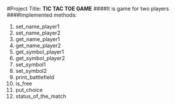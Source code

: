 #Project Title: **TIC TAC TOE GAME**
####It is game for two players
####Implemented methods:
1) set_name_player1
2) set_name_player2
3) get_name_player1
4) get_name_player2
5) get_symbol_player1
6) get_symbol_player2
7) set_symbol1
8) set_symbol2
9) print_battlefield
10) is_free
11) put_choice
12) status_of_the_match

